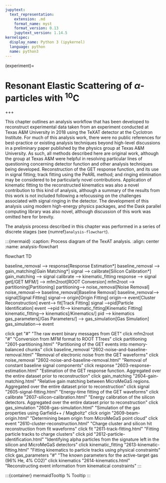 ```yaml
---
jupytext:
  text_representation:
    extension: .md
    format_name: myst
    format_version: 0.13
    jupytext_version: 1.14.5
kernelspec:
  display_name: Python 3 (ipykernel)
  language: python
  name: python3
---
```


(experiment)=
# Resonant Elastic Scattering of $\alpha$-particles with ${}^{10}\text{C}$

+++

This chapter outlines an analysis workflow that has been developed to reconstruct experimental data taken from an experiment conducted at Texas A&M University in 2018 using the TeXAT detector at the Cyclotron Institute. For much of this analysis work, there were no public references for best-practice or existing analysis techniques beyond high-level discussions in a preliminary paper published by the physics group at Texas A&M University. As such, all methods described here are original work, although the group at Texas A&M were helpful in resolving particular lines of questioning concerning detector function and other analysis techniques being developed. Reconstruction of the GET response function, and its use in signal fitting; track fitting using the PeARL method; and ringing elimination may be considered to be particularly novel contributions. Application of kinematic fitting to the reconstructed kinematics was also a novel contribution to this kind of analysis, although a summary of the results from this work is not included following a refocussing on the challenges associated with signal ringing in the detector. The development of this analysis using modern high-energy physics packages, and the Dask parallel computing library was also novel, although discussion of this work was omitted here for brevity.

The analysis process described in this chapter was performed in a series of discrete stages (see {numref}`analysis-flowchart`).

:::{mermaid}
:caption: Process diagram of the TexAT analysis.
:align: center
:name: analysis-flowchart

flowchart TD

baseline_removal --> response[Response Estimation*]
baseline_removal --> gain_matching[Gain Matching*]
signal --> calibrate[Silicon Calibration*]
gain_matching --> signal
calibrate --> kinematic_fitting
response --> signal
get[/GET MFM/] --> mfm2root[ROOT Conversion]
mfm2root --> partitioning[Partitioning] 
partitioning--> noise_removal[Noise Removal] 
noise_removal--> baseline_removal[Baseline Removal] 
baseline_removal--> signal[Signal Fitting] 
signal--> origin[Origin Fitting] 
origin--> event[Cluster Reconstruction] 
event--> fit[Track Fitting] 
signal -->pid[Particle Identification]
event -->pid
fit--> kinematic_fitting[Kinematic Fitting] 
kinematic_fitting--> kinematics[/Kinematics/]
pid --> kinematics
gas_parameters[/Gas Parameters/] --> gas_simulation[Gas Simulation] 
gas_simulation--> event

click get "#" "The raw event binary messages from GET"
click mfm2root "#" "Conversion from MFM format to ROOT TTrees"
click partitioning "2601-partitioning.html" "Partitioning of the GET events into memory-balanced chunks"
click baseline_removal "2602-noise-and-baseline-removal.html" "Removal of electronic noise from the GET waveforms"
click noise_removal "2602-noise-and-baseline-removal.html" "Removal of constant baseline signal components"
click response "2603-response-estimation.html" "Estimation of the GET response function. Aggregated over the entire dataset prior to reconstruction"
click gain_matching "2604-gain-matching.html" "Relative gain matching between MicroMeGaS regions. Aggregated over the entire dataset prior to reconstruction"
click signal "2605-signal-fitting.html" "Energy-time fitting of the GET waveforms"
click calibrate "2607-silicon-calibration.html" "Energy calibration of the silicon detectors. Aggregated over the entire dataset prior to reconstruction"
click gas_simulation "2608-gas-simulation.html" "Simulation of the gas properties using Garfield++ / Magboltz"
click origin "2609-beam-origin.html" "Determining beam origin from MicroMeGaS point cloud"
click event "2610-cluster-reconstruction.html" "Charge cluster and silicon hit reconstruction from fit waveforms"
click fit "2611-track-fitting.html" "Fitting particle tracks to charge clusters"
click pid "2612-particle-identification.html" "Identifying alpha particles from the signature left in the silicon and MicroMeGaS detectors"
click kinematic_fitting "2613-kinematic-fitting.html" "Fitting kinematics to particle tracks using physical constraints"
click gas_parameters "#" "The known parameters for the active-target gas (96% He, 4% CO2)"
click kinematics "2614-kinematics.html" "Reconstructing event information from kinematical constraints"
:::


:::{container} mermaidTooltip
% Tooltip 
:::
